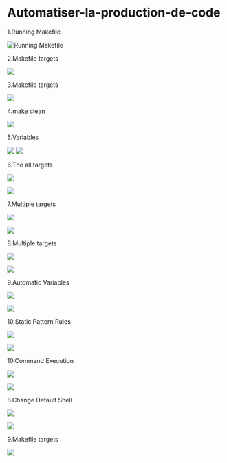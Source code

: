 # Automatiser-la-production-de-code
 1.Running Makefile
 
  ![](screenes/a1.PNG? "Running Makefile")

 2.Makefile targets
 
   ![](screenes/a2.PNG)
   
 3.Makefile targets
 
   ![](screenes/a4.PNG)
   
 4.make clean
 
   ![](screenes/a5.PNG)
 
 5.Variables
 
   ![](screenes/variables2.PNG)
   ![](screenes/variables1.PNG)
 
 6.The all targets
 
   ![](screenes/all-2.PNG)
   
   ![](screenes/all-1.PNG)
   
 7.Multiple targets
  
   ![](screenes/multipletargets1.PNG)
   
   ![](screenes/multipletargets2.PNG)
   
 8.Multiple targets
  
   ![](screenes/multipletargets1.PNG)
   
   ![](screenes/multipletargets2.PNG)
 
 9.Automatic Variables
 
   ![](screenes/automatic-v1.PNG)
   
   ![](screenes/automatic-v2.PNG)
   
 10.Static Pattern Rules
     
   ![](screenes/staticpatternruls1.PNG)
   
   ![](screenes/staticpattern2.PNG)
   
 10.Command Execution
 
   ![](screenes/cmdexecution1.PNG)
   
   ![](screenes/cmdexecution2.PNG)
 
 8.Change Default Shell
 
   ![](screenes/change-default-shell.PNG)
   
   ![](screenes/changedefaultshell2.PNG)
   
 9.Makefile targets
 
   ![](screenes/a2.PNG)
  
          
         
